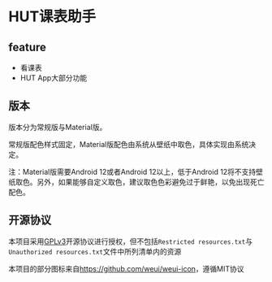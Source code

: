 # HUT课表助手

## feature

* 看课表
* HUT App大部分功能

## 版本

版本分为常规版与Material版。

常规版配色样式固定，Material版配色由系统从壁纸中取色，具体实现由系统决定。

注：Material版需要Android 12或者Android 12以上，低于Android 12将不支持壁纸取色。另外，如果能够自定义取色，建议取色色彩避免过于鲜艳，以免出现死亡配色。

## 开源协议

本项目采用[GPLv3](https://www.gnu.org/licenses/gpl-3.0.en.html)开源协议进行授权，但不包括`Restricted resources.txt`与`Unauthorized resources.txt`文件中所列清单内的资源

本项目的部分图标来自<https://github.com/weui/weui-icon>，遵循MIT协议
